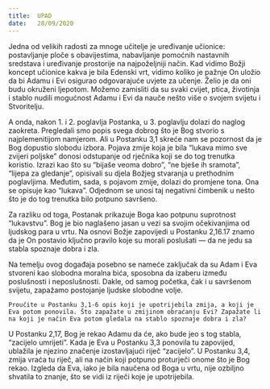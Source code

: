 ```yaml
---
title:  UPAD
date:   28/09/2020
---
```


Jedna od velikih radosti za mnoge učitelje je uređivanje učionice: postavljanje ploče s obavijestima, nabavljanje pomoćnih nastavnih sredstava i uređivanje prostorije na najpoželjniji način. Kad vidimo Božji koncept učionice kakva je bila Edenski vrt, vidimo koliko je pažnje On uložio da bi Adamu i Evi osigurao odgovarajuće uvjete za učenje. Želio je da oni budu okruženi ljepotom. Možemo zamisliti da su svaki cvijet, ptica, životinja i stablo nudili mogućnost Adamu i Evi da nauče nešto više o svojem svijetu i Stvoritelju.

A onda, nakon 1. i 2. poglavlja Postanka, u 3. poglavlju dolazi do naglog zaokreta. Pregledali smo popis svega dobrog što je Bog stvorio s najplemenitijom namjerom. Ali u Postanku 3,1 skreće nam se pozornost da je Bog dopustio slobodu izbora. Pojava zmije koja je bila “lukava mimo sve zvijeri poljske” donosi odstupanje od rječnika koji se do tog trenutka koristio. Izrazi kao što su “bijaše veoma dobro”, “ne bješe ih sramota”, “lijepa za gledanje”, opisivali su djela Božjeg stvaranja u prethodnim poglavljima. Međutim, sada, s pojavom zmije, dolazi do promjene tona. Ona se opisuje kao “lukava”. Odjednom se unosi taj negativni čimbenik u nešto što je do tog trenutka bilo potpuno savršeno.

Za razliku od toga, Postanak prikazuje Boga kao potpunu suprotnost “lukavstvu”. Bog je bio naglašeno jasan u vezi sa svojim očekivanjima od ljudskog para u vrtu. Na osnovi Božje zapovijedi u Postanku 2,16.17 znamo da je On postavio ključno pravilo koje su morali poslušati — da ne jedu sa stabla spoznaje dobra i zla.

Na temelju ovog događaja posebno se nameće zaključak da su Adam i Eva stvoreni kao slobodna moralna bića, sposobna da izaberu između poslušnosti i neposlušnosti. Dakle, od samog početka, čak i u savršenom svijetu, zapažamo postojanje ljudske slobodne volje.

`Proučite u Postanku 3,1-6 opis koji je upotrijebila zmija, a koji je Eva potom ponovila. Što zapažate u zmijinom obraćanju Evi? Zapažate li na koji je način Eva potom gledala na stablo spoznaje dobra i zla?`

U Postanku 2,17, Bog je rekao Adamu da će, ako bude jeo s tog stabla, “zacijelo umrijeti”. Kada je Eva u Postanku 3,3 ponovila tu zapovijed, ublažila je njezino značenje izostavljajući riječ “zacijelo”. U Postanku 3,4, zmija vraća tu riječ, ali na način koji potpuno proturječi onome što je Bog rekao. Izgleda da Eva, iako je bila naučena od Boga u vrtu, nije ozbiljno shvatila to znanje, što se vidi iz riječi koje je upotrijebila.